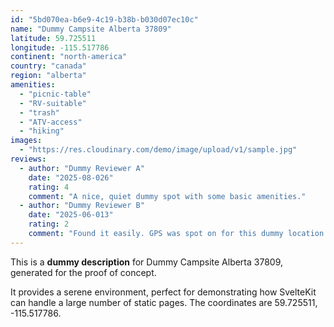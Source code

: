 ```yaml
---
id: "5bd070ea-b6e9-4c19-b38b-b030d07ec10c"
name: "Dummy Campsite Alberta 37809"
latitude: 59.725511
longitude: -115.517786
continent: "north-america"
country: "canada"
region: "alberta"
amenities:
  - "picnic-table"
  - "RV-suitable"
  - "trash"
  - "ATV-access"
  - "hiking"
images:
  - "https://res.cloudinary.com/demo/image/upload/v1/sample.jpg"
reviews:
  - author: "Dummy Reviewer A"
    date: "2025-08-026"
    rating: 4
    comment: "A nice, quiet dummy spot with some basic amenities."
  - author: "Dummy Reviewer B"
    date: "2025-06-013"
    rating: 2
    comment: "Found it easily. GPS was spot on for this dummy location."
---
```


This is a **dummy description** for Dummy Campsite Alberta 37809, generated for the proof of concept.

It provides a serene environment, perfect for demonstrating how SvelteKit can handle a large number of static pages. The coordinates are 59.725511, -115.517786.
